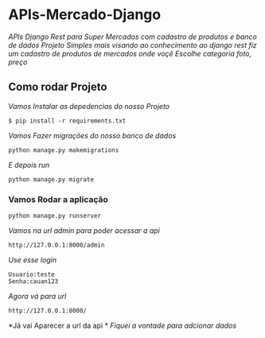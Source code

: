 # APIs-Mercado-Django
*APIs Django Rest para Super Mercados com cadastro de produtos e banco de dados*
*Projeto Simples mais visando ao conhecimento ao django rest fiz um cadastro de produtos de mercados onde voçê Escolhe categoria foto, preço*


## Como rodar Projeto
*Vamos Instalar as depedencias do nosso Projeto*
```
$ pip install -r requirements.txt
```

*Vamos Fazer migrações do nosso banco de dados*
```
python manage.py makemigrations
```

*E depois run*
```
python manage.py migrate
```

### Vamos Rodar a aplicação 
```
python manage.py runserver
```

*Vamos na url admin para poder acessar a api*
```
http://127.0.0.1:8000/admin
```
*Use esse login*
```
Usuario:teste
Senha:cauan123
```

*Agora vá para url*
```
http://127.0.0.1:8000/
```
*Já vai Aparecer a url da api *
*Fiquei a vontade para adcionar dados*